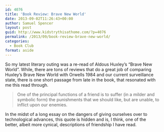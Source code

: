 ```yaml
---
id: 4076
title: 'Book Review: Brave New World'
date: 2013-09-02T11:26:43+00:00
author: Samuel Spencer
layout: post
guid: http://www.kidstrythisathome.com/?p=4076
permalink: /2013/09/book-review-brave-new-world/
categories:
  - Book Club
format: aside
---
```

So my latest literary outing was a re-read of Aldous Huxley&#8217;s &#8220;Brave New World&#8221;. While, there are tons of reviews that do a great job of comparing Huxley&#8217;s Brave New World with Orwells 1984 and our current surveillance state, there is one short passage from late in the book, that resonated with me this read through.

> One of the principal functions of a friend is to suffer (in a milder and symbolic form) the punishments that we should like, but are unable, to inflict upon our enemies.

In the midst of a long essay on the dangers of giving ourselves over to technological advances, this quote is hidden and is, I think, one of the better, albeit more cynical, descriptions of friendship I have read.